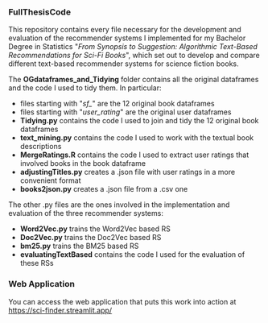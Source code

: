 ### FullThesisCode
This repository contains every file necessary for the development and evaluation of the recommender systems I implemented for my Bachelor Degree in Statistics "*From Synopsis to Suggestion: Algorithmic Text-Based Recommendations for Sci-Fi Books*", which set out to develop and compare different text-based recommender systems for science fiction books.

The **OGdataframes_and_Tidying** folder contains all the original dataframes and the code I used to tidy them. In particular:
- files starting with "*sf_*" are the 12 original book dataframes
- files starting with "*user_rating*" are the original user dataframes
- **Tidying.py** contains the code I used to join and tidy the 12 original book dataframes
- **text_mining.py** contains the code I used to work with the textual book descriptions
- **MergeRatings.R** contains the code I used to extract user ratings that involved books in the book dataframe
- **adjustingTitles.py** creates a .json file with user ratings in a more convenient format
- **books2json.py** creates a .json file from a .csv one

The other .py files are the ones involved in the implementation and evaluation of the three recommender systems:
- **Word2Vec.py** trains the Word2Vec based RS
- **Doc2Vec.py** trains the Doc2Vec based RS
- **bm25.py** trains the BM25 based RS
- **evaluatingTextBased** contains the code I used for the evaluation of these RSs

### Web Application
You can access the web application that puts this work into action at https://sci-finder.streamlit.app/
